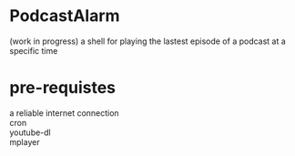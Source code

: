 # PodcastAlarm
(work in progress)
a shell for playing the lastest episode of a podcast at a specific time

# pre-requistes  
a reliable internet connection  
cron  
youtube-dl  
mplayer  
